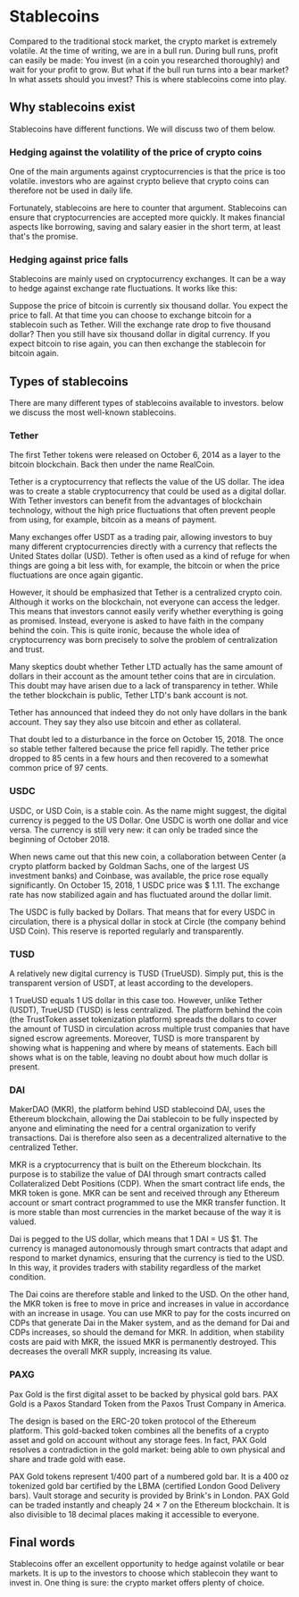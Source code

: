 # Stablecoins

Compared to the traditional stock market, the crypto market is extremely volatile. At the time of writing, we are in a bull run. During bull runs, profit can easily be made: You invest (in a coin you researched thoroughly) and wait for your profit to grow. But what if the bull run turns into a bear market? In what assets should you invest? This is where stablecoins come into play.

## Why stablecoins exist

Stablecoins have different functions. We will discuss two of them below.

### Hedging against the volatility of the price of crypto coins

One of the main arguments against cryptocurrencies is that the price is too volatile. investors who are against crypto believe that crypto coins can therefore not be used in daily life.

Fortunately, stablecoins are here to counter that argument. Stablecoins can ensure that cryptocurrencies are accepted more quickly. It makes financial aspects like borrowing, saving and salary easier in the short term, at least that's the promise.

### Hedging against price falls

Stablecoins are mainly used on cryptocurrency exchanges. It can be a way to hedge against exchange rate fluctuations. It works like this:

Suppose the price of bitcoin is currently six thousand dollar. You expect the price to fall. At that time you can choose to exchange bitcoin for a stablecoin such as Tether. Will the exchange rate drop to five thousand dollar? Then you still have six thousand dollar in digital currency. If you expect bitcoin to rise again, you can then exchange the stablecoin for bitcoin again.

## Types of stablecoins

There are many different types of stablecoins available to investors. below we discuss the most well-known stablecoins.

### Tether

The first Tether tokens were released on October 6, 2014 as a layer to the bitcoin blockchain. Back then under the name RealCoin.

Tether is a cryptocurrency that reflects the value of the US dollar. The idea was to create a stable cryptocurrency that could be used as a digital dollar. With Tether investors can benefit from the advantages of blockchain technology, without the high price fluctuations that often prevent people from using, for example, bitcoin as a means of payment.

Many exchanges offer USDT as a trading pair, allowing investors to buy many different cryptocurrencies directly with a currency that reflects the United States dollar (USD). Tether is often used as a kind of refuge for when things are going a bit less with, for example, the bitcoin or when the price fluctuations are once again gigantic.

However, it should be emphasized that Tether is a centralized crypto coin. Although it works on the blockchain, not everyone can access the ledger. This means that investors cannot easily verify whether everything is going as promised. Instead, everyone is asked to have faith in the company behind the coin. This is quite ironic, because the whole idea of cryptocurrency was born precisely to solve the problem of centralization and trust.

Many skeptics doubt whether Tether LTD actually has the same amount of dollars in their account as the amount tether coins that are in circulation. This doubt may have arisen due to a lack of transparency in tether. While the tether blockchain is public, Tether LTD's bank account is not.

Tether has announced that indeed they do not only have dollars in the bank account. They say they also use bitcoin and ether as collateral.

That doubt led to a disturbance in the force on October 15, 2018. The once so stable tether faltered because the price fell rapidly. The tether price dropped to 85 cents in a few hours and then recovered to a somewhat common price of 97 cents.

### USDC

USDC, or USD Coin, is a stable coin. As the name might suggest, the digital currency is pegged to the US Dollar. One USDC is worth one dollar and vice versa. The currency is still very new: it can only be traded since the beginning of October 2018.

When news came out that this new coin, a collaboration between Center (a crypto platform backed by Goldman Sachs, one of the largest US investment banks) and Coinbase, was available, the price rose equally significantly. On October 15, 2018, 1 USDC price was $ 1.11. The exchange rate has now stabilized again and has fluctuated around the dollar limit.

The USDC is fully backed by Dollars. That means that for every USDC in circulation, there is a physical dollar in stock at Circle (the company behind USD Coin). This reserve is reported regularly and transparently.

### TUSD

A relatively new digital currency is TUSD (TrueUSD). Simply put, this is the transparent version of USDT, at least according to the developers.

1 TrueUSD equals 1 US dollar in this case too. However, unlike Tether (USDT), TrueUSD (TUSD) is less centralized. The platform behind the coin (the TrustToken asset tokenization platform) spreads the dollars to cover the amount of TUSD in circulation across multiple trust companies that have signed escrow agreements. Moreover, TUSD is more transparent by showing what is happening and where by means of statements. Each bill shows what is on the table, leaving no doubt about how much dollar is present.

### DAI

MakerDAO (MKR), the platform behind USD stablecoind DAI, uses the Ethereum blockchain, allowing the Dai stablecoin to be fully inspected by anyone and eliminating the need for a central organization to verify transactions. Dai is therefore also seen as a decentralized alternative to the centralized Tether.

MKR is a cryptocurrency that is built on the Ethereum blockchain. Its purpose is to stabilize the value of DAI through smart contracts called Collateralized Debt Positions (CDP). When the smart contract life ends, the MKR token is gone. MKR can be sent and received through any Ethereum account or smart contract programmed to use the MKR transfer function. It is more stable than most currencies in the market because of the way it is valued.

Dai is pegged to the US dollar, which means that 1 DAI = US $1. The currency is managed autonomously through smart contracts that adapt and respond to market dynamics, ensuring that the currency is tied to the USD. In this way, it provides traders with stability regardless of the market condition.

The Dai coins are therefore stable and linked to the USD. On the other hand, the MKR token is free to move in price and increases in value in accordance with an increase in usage. You can use MKR to pay for the costs incurred on CDPs that generate Dai in the Maker system, and as the demand for Dai and CDPs increases, so should the demand for MKR. In addition, when stability costs are paid with MKR, the issued MKR is permanently destroyed. This decreases the overall MKR supply, increasing its value.

### PAXG

Pax Gold is the first digital asset to be backed by physical gold bars. PAX Gold is a Paxos Standard Token from the Paxos Trust Company in America.

The design is based on the ERC-20 token protocol of the Ethereum platform. This gold-backed token combines all the benefits of a crypto asset and gold on account without any storage fees. In fact, PAX Gold resolves a contradiction in the gold market: being able to own physical and share and trade gold with ease.

PAX Gold tokens represent 1/400 part of a numbered gold bar. It is a 400 oz tokenized gold bar certified by the LBMA (certified London Good Delivery bars). Vault storage and security is provided by Brink's in London. PAX Gold can be traded instantly and cheaply 24 × 7 on the Ethereum blockchain. It is also divisible to 18 decimal places making it accessible to everyone.

## Final words

Stablecoins offer an excellent opportunity to hedge against volatile or bear markets. It is up to the investors to choose which stablecoin they want to invest in. One thing is sure: the crypto market offers plenty of choice.
